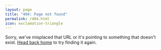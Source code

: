 ```yaml
---
layout: page
title: "404: Page not found"
permalink: /404.html
icon: exclamation-triangle
---
```


<p>
    Sorry, we've misplaced that URL or it's pointing to something that doesn't exist. 
    <a href="{{ site.url }}{{ site.baseurl }}/">Head back home</a> to try finding it again.
</p>
